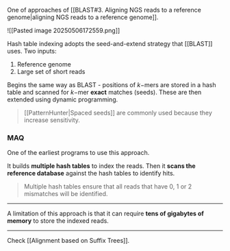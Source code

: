 One of approaches of [[BLAST#3. Aligning NGS reads to a reference genome|aligning NGS reads to a reference genome]].

![[Pasted image 20250506172559.png]]

Hash table indexing adopts the seed-and-extend strategy that [[BLAST]] uses. Two inputs:

1. Reference genome
2. Large set of short reads

Begins the same way as BLAST - positions of $k-$mers are stored in a hash table and scanned for $k-$mer **exact** matches (seeds). These are then extended using dynamic programming.

> [[PatternHunter|Spaced seeds]] are commonly used because they increase sensitivity.

### MAQ

One of the earliest programs to use this approach. 

It builds **multiple hash tables** to index the reads. Then it **scans the reference database** against the hash tables to identify hits.

> Multiple hash tables ensure that all reads that have 0, 1 or 2 mismatches will be identified.

---

A limitation of this approach is that it can require **tens of gigabytes of memory** to store the indexed reads.

---

Check [[Alignment based on Suffix Trees]].